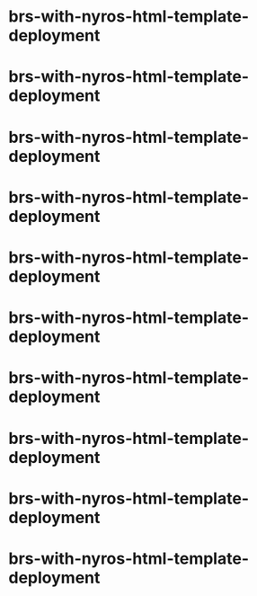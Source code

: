# brs-with-nyros-html-template-deployment
# brs-with-nyros-html-template-deployment
# brs-with-nyros-html-template-deployment
# brs-with-nyros-html-template-deployment
# brs-with-nyros-html-template-deployment
# brs-with-nyros-html-template-deployment
# brs-with-nyros-html-template-deployment
# brs-with-nyros-html-template-deployment
# brs-with-nyros-html-template-deployment
# brs-with-nyros-html-template-deployment
